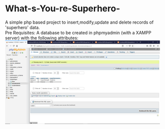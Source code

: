# What-s-You-re-Superhero-
A simple php based project to insert,modify,update and delete records of 'superhero' data.<br>
Pre Requisites:
A database to be created in phpmyadmin (with a XAMPP server) with the following attributes:<br>
<img src=PHPMyadmin.PNG>
